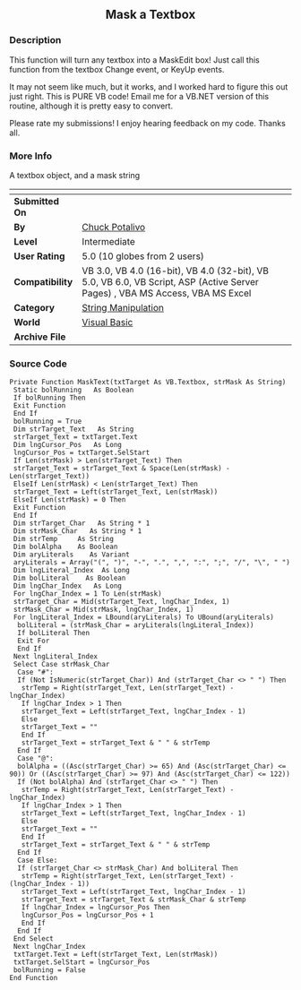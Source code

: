 ﻿<div align="center">

## Mask a Textbox


</div>

### Description

This function will turn any textbox into a MaskEdit box! Just call this function from the textbox Change event, or KeyUp events.

It may not seem like much, but it works, and I worked hard to figure this out just right. This is PURE VB code! Email me for a VB.NET version of this routine, although it is pretty easy to convert.

Please rate my submissions! I enjoy hearing feedback on my code. Thanks all.
 
### More Info
 
A textbox object, and a mask string


<span>             |<span>
---                |---
**Submitted On**   |
**By**             |[Chuck Potalivo](https://github.com/Planet-Source-Code/PSCIndex/blob/master/ByAuthor/chuck-potalivo.md)
**Level**          |Intermediate
**User Rating**    |5.0 (10 globes from 2 users)
**Compatibility**  |VB 3\.0, VB 4\.0 \(16\-bit\), VB 4\.0 \(32\-bit\), VB 5\.0, VB 6\.0, VB Script, ASP \(Active Server Pages\) , VBA MS Access, VBA MS Excel
**Category**       |[String Manipulation](https://github.com/Planet-Source-Code/PSCIndex/blob/master/ByCategory/string-manipulation__1-5.md)
**World**          |[Visual Basic](https://github.com/Planet-Source-Code/PSCIndex/blob/master/ByWorld/visual-basic.md)
**Archive File**   |[](https://github.com/Planet-Source-Code/chuck-potalivo-mask-a-textbox__1-62207/archive/master.zip)





### Source Code

```
Private Function MaskText(txtTarget As VB.Textbox, strMask As String)
 Static bolRunning   As Boolean
 If bolRunning Then
 Exit Function
 End If
 bolRunning = True
 Dim strTarget_Text   As String
 strTarget_Text = txtTarget.Text
 Dim lngCursor_Pos   As Long
 lngCursor_Pos = txtTarget.SelStart
 If Len(strMask) > Len(strTarget_Text) Then
 strTarget_Text = strTarget_Text & Space(Len(strMask) - Len(strTarget_Text))
 ElseIf Len(strMask) < Len(strTarget_Text) Then
 strTarget_Text = Left(strTarget_Text, Len(strMask))
 ElseIf Len(strMask) = 0 Then
 Exit Function
 End If
 Dim strTarget_Char   As String * 1
 Dim strMask_Char   As String * 1
 Dim strTemp     As String
 Dim bolAlpha    As Boolean
 Dim aryLiterals    As Variant
 aryLiterals = Array("(", ")", "-", ".", ",", ":", ";", "/", "\", " ")
 Dim lngLiteral_Index  As Long
 Dim bolLiteral    As Boolean
 Dim lngChar_Index   As Long
 For lngChar_Index = 1 To Len(strMask)
 strTarget_Char = Mid(strTarget_Text, lngChar_Index, 1)
 strMask_Char = Mid(strMask, lngChar_Index, 1)
 For lngLiteral_Index = LBound(aryLiterals) To UBound(aryLiterals)
  bolLiteral = (strMask_Char = aryLiterals(lngLiteral_Index))
  If bolLiteral Then
  Exit For
  End If
 Next lngLiteral_Index
 Select Case strMask_Char
  Case "#":
  If (Not IsNumeric(strTarget_Char)) And (strTarget_Char <> " ") Then
   strTemp = Right(strTarget_Text, Len(strTarget_Text) - lngChar_Index)
   If lngChar_Index > 1 Then
   strTarget_Text = Left(strTarget_Text, lngChar_Index - 1)
   Else
   strTarget_Text = ""
   End If
   strTarget_Text = strTarget_Text & " " & strTemp
  End If
  Case "@":
  bolAlpha = ((Asc(strTarget_Char) >= 65) And (Asc(strTarget_Char) <= 90)) Or ((Asc(strTarget_Char) >= 97) And (Asc(strTarget_Char) <= 122))
  If (Not bolAlpha) And (strTarget_Char <> " ") Then
   strTemp = Right(strTarget_Text, Len(strTarget_Text) - lngChar_Index)
   If lngChar_Index > 1 Then
   strTarget_Text = Left(strTarget_Text, lngChar_Index - 1)
   Else
   strTarget_Text = ""
   End If
   strTarget_Text = strTarget_Text & " " & strTemp
  End If
  Case Else:
  If (strTarget_Char <> strMask_Char) And bolLiteral Then
   strTemp = Right(strTarget_Text, Len(strTarget_Text) - (lngChar_Index - 1))
   strTarget_Text = Left(strTarget_Text, lngChar_Index - 1)
   strTarget_Text = strTarget_Text & strMask_Char & strTemp
   If lngChar_Index = lngCursor_Pos Then
   lngCursor_Pos = lngCursor_Pos + 1
   End If
  End If
 End Select
 Next lngChar_Index
 txtTarget.Text = Left(strTarget_Text, Len(strMask))
 txtTarget.SelStart = lngCursor_Pos
 bolRunning = False
End Function
```


